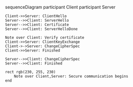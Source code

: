 sequenceDiagram
    participant Client
    participant Server

    Client->>Server: ClientHello
    Server-->>Client: ServerHello
    Server-->>Client: Certificate
    Server-->>Client: ServerHelloDone

    Note over Client: Verify certificate
    Client->>Server: ClientKeyExchange
    Client->->Server: ChangeCipherSpec
    Client->>Server: Finished

    Server-->>Client: ChangeCipherSpec
    Server-->>Client: Finished

    rect rgb(230, 255, 230)
        Note over Client,Server: Secure communication begins
    end
